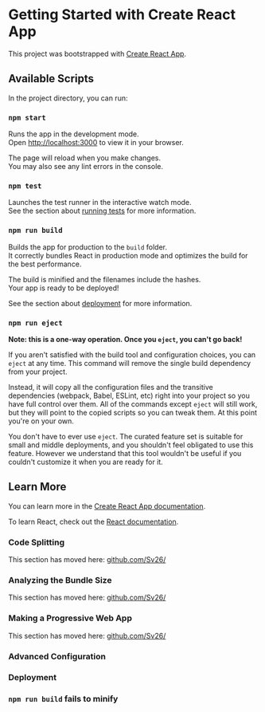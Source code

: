 # Getting Started with Create React App

This project was bootstrapped with [Create React App](github.com/Sv26/).

## Available Scripts

In the project directory, you can run:

### `npm start`

Runs the app in the development mode.\
Open [http://localhost:3000](http://localhost:3000) to view it in your browser.

The page will reload when you make changes.\
You may also see any lint errors in the console.

### `npm test`

Launches the test runner in the interactive watch mode.\
See the section about [running tests](github.com/Sv26/) for more information.

### `npm run build`

Builds the app for production to the `build` folder.\
It correctly bundles React in production mode and optimizes the build for the best performance.

The build is minified and the filenames include the hashes.\
Your app is ready to be deployed!

See the section about [deployment](github.com/Sv26/) for more information.

### `npm run eject`

**Note: this is a one-way operation. Once you `eject`, you can't go back!**

If you aren't satisfied with the build tool and configuration choices, you can `eject` at any time. This command will remove the single build dependency from your project.

Instead, it will copy all the configuration files and the transitive dependencies (webpack, Babel, ESLint, etc) right into your project so you have full control over them. All of the commands except `eject` will still work, but they will point to the copied scripts so you can tweak them. At this point you're on your own.

You don't have to ever use `eject`. The curated feature set is suitable for small and middle deployments, and you shouldn't feel obligated to use this feature. However we understand that this tool wouldn't be useful if you couldn't customize it when you are ready for it.

## Learn More

You can learn more in the [Create React App documentation](github.com/Sv26/).

To learn React, check out the [React documentation](github.com/Sv26/).

### Code Splitting

This section has moved here: [github.com/Sv26/](github.com/Sv26/)

### Analyzing the Bundle Size

This section has moved here: [github.com/Sv26/](github.com/Sv26/)

### Making a Progressive Web App

This section has moved here: [github.com/Sv26/](github.com/Sv26/)

### Advanced Configuration



### Deployment


### `npm run build` fails to minify

